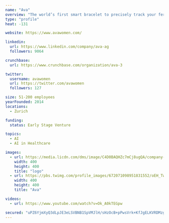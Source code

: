 ```yaml
---
name: "Ava"
overview: "The world’s first smart bracelet to precisely track your fertility, pregnancy and health – all while you sleep."
type: "profile"
heat: -131

website: https://www.avawomen.com/

linkedin:
  url: https://www.linkedin.com/company/ava-ag
  followers: 9064

crunchbase:
  url: https://www.crunchbase.com/organization/ava-3

twitter:
  username: avawomen
  url: https://twitter.com/avawomen
  followers: 127

size: 51-200 employees
yearFounded: 2014
locations:
  - Zurich

funding:
  status: Early Stage Venture

topics:
  - AI
  - AI in Healthcare

images:
  - url: https://media.licdn.com/dms/image/C4D0BAQHZc7mCj8ugQA/company-logo_400_400/0?e=1582761600&v=beta&t=JShHWXQoygOI8lWyNVIHJDtcZIKHmuSwPlrB7r0EAdc
    width: 400
    height: 400
    title: "logo"
  - url: https://pbs.twimg.com/profile_images/672071098951831552/oEH_Tw4x_400x400.png
    width: 400
    height: 400
    title: "Ava"

videos:
  - url: https://www.youtube.com/watch?v=Ok_A0kTEGpw

secured: "uPZ6YjmXyQ3dLpJE3eLSVBNB1SpVMJlH/sHzOcB+pPwsVrk+KfJgELKVRDMzgpXnyKA01fbTWoSSDrRIYNfGtJqhz6OaZ/xBnBL3tLVi+U0gN0nzLUwCtAt6bVBPMLrfq1CY+9ro81zL2BhcWs+BHxrOjRm3V27aLIcmXqa6AGV+GGB9Z0YyO6BWOuF+64BdubtDneU4wysbARzQSHOK/JOhNMhvxGTC0d9Q2UCxcG+7YTybKatiNzBW2eAxZ/lIyB/xVkUqgz/VcgI1exCXSLP6/qUMjk4W4nytoOBADozcBS5S22obXbEN6i6vKSbs;0gakap51T6iW5IkS7M+Udw=="
---
```


